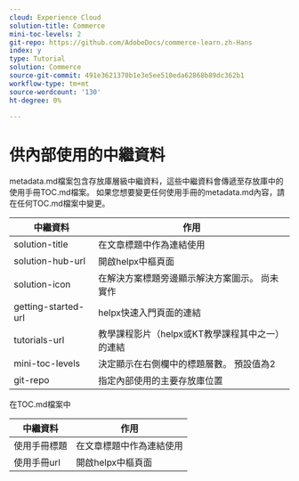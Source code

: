 ```yaml
---
cloud: Experience Cloud
solution-title: Commerce
mini-toc-levels: 2
git-repo: https://github.com/AdobeDocs/commerce-learn.zh-Hans
index: y
type: Tutorial
solution: Commerce
source-git-commit: 491e3621370b1e3e5ee510eda62868b89dc362b1
workflow-type: tm+mt
source-wordcount: '130'
ht-degree: 0%

---
```



# 供內部使用的中繼資料

metadata.md檔案包含存放庫層級中繼資料，這些中繼資料會傳遞至存放庫中的使用手冊TOC.md檔案。 如果您想要變更任何使用手冊的metadata.md內容，請在任何TOC.md檔案中變更。

| 中繼資料 | 作用 |
|--- |--- |
| solution-title | 在文章標題中作為連結使用 |
| solution-hub-url | 開啟helpx中樞頁面 |
| solution-icon | 在解決方案標題旁邊顯示解決方案圖示。 尚未實作 |
| getting-started-url | helpx快速入門頁面的連結 |
| tutorials-url | 教學課程影片（helpx或KT教學課程其中之一）的連結 |
| mini-toc-levels | 決定顯示在右側欄中的標題層數。 預設值為2 |
| git-repo | 指定內部使用的主要存放庫位置 |

在TOC.md檔案中

| 中繼資料 | 作用 |
|--- |--- |
| 使用手冊標題 | 在文章標題中作為連結使用 |
| 使用手冊url | 開啟helpx中樞頁面 |
